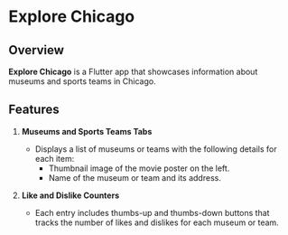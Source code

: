 # Explore Chicago

## Overview
**Explore Chicago** is a Flutter app that showcases information about museums and sports teams in Chicago.

## Features
1. **Museums and Sports Teams Tabs**
    - Displays a list of museums or teams with the following details for each item:
        - Thumbnail image of the movie poster on the left.
        - Name of the museum or team and its address.

2. **Like and Dislike Counters**
   - Each entry includes thumbs-up and thumbs-down buttons that tracks the number of likes and dislikes for each museum or team.